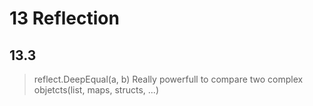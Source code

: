 # 13 Reflection

## 13.3

> reflect.DeepEqual(a, b)
> Really powerfull to compare two complex objetcts(list, maps, structs, ...)


